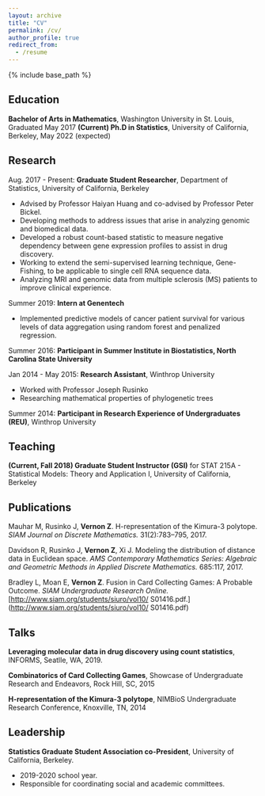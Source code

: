 ```yaml
---
layout: archive
title: "CV"
permalink: /cv/
author_profile: true
redirect_from:
  - /resume
---
```


{% include base_path %}

Education
------
**Bachelor of Arts in Mathematics**, Washington University in St. Louis, Graduated May 2017
**(Current) Ph.D in Statistics**, University of California, Berkeley, May 2022 (expected)

Research
------
Aug. 2017 - Present: **Graduate Student Researcher**, Department of Statistics, University of California, Berkeley
  * Advised by Professor Haiyan Huang and co-advised by Professor Peter Bickel.
  * Developing methods to address issues that arise in analyzing genomic and biomedical data. 
  * Developed a robust count-based statistic to measure negative dependency between gene expression profiles to assist in drug discovery.
  * Working to extend the semi-supervised learning technique, Gene-Fishing, to be applicable to single cell RNA sequence data.
  * Analyzing MRI and genomic data from multiple sclerosis (MS) patients to improve clinical experience.  

Summer 2019: **Intern at Genentech** 
  * Implemented predictive models of cancer patient survival for various levels of data aggregation using random forest and penalized regression.
  
Summer 2016: **Participant in Summer Institute in Biostatistics, North Carolina State University**

Jan 2014 - May 2015: **Research Assistant**, Winthrop University
  * Worked with Professor Joseph Rusinko
  * Researching mathematical properties of phylogenetic trees

Summer 2014: **Participant in Research Experience of Undergraduates (REU)**, Winthrop University

Teaching
------
**(Current, Fall 2018) Graduate Student Instructor (GSI)** for STAT 215A - Statistical Models: Theory and Application I, University of California, Berkeley

Publications
------
Mauhar M, Rusinko J, **Vernon Z**.  H-representation of the Kimura-3 polytope.  *SIAM Journal on Discrete Mathematics.* 31(2):783–795, 2017.

Davidson R, Rusinko J, **Vernon Z**, Xi J. Modeling the distribution of distance data in Euclidean space.  *AMS Contemporary Mathematics Series: Algebraic and Geometric Methods in Applied Discrete Mathematics.* 685:117, 2017.

Bradley L, Moan E, **Vernon Z**. Fusion in Card Collecting Games: A Probable Outcome. *SIAM Undergraduate Research Online.* [http://www.siam.org/students/siuro/vol10/ S01416.pdf.](http://www.siam.org/students/siuro/vol10/ S01416.pdf)

Talks
------
**Leveraging molecular data in drug discovery using count statistics**, INFORMS, Seatlle, WA, 2019.

**Combinatorics of Card Collecting Games**, Showcase of Undergraduate Research and Endeavors, Rock Hill, SC, 2015

**H-representation of the Kimura-3 polytope**, NIMBioS Undergraduate Research Conference, Knoxville, TN, 2014

Leadership
------
**Statistics Graduate Student Association co-President**, University of California, Berkeley.  
  * 2019-2020 school year.
  * Responsible for coordinating social and academic committees.  

